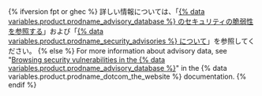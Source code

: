 {% ifversion fpt or ghec %}
詳しい情報については、「[{% data variables.product.prodname_advisory_database %} のセキュリティの脆弱性を参照する](/code-security/supply-chain-security/browsing-security-vulnerabilities-in-the-github-advisory-database)」および「[{% data variables.product.prodname_security_advisories %} について](/code-security/security-advisories/about-github-security-advisories)」を参照してください。
{% else %}
For more information about advisory data, see "[Browsing security vulnerabilities in the {% data variables.product.prodname_advisory_database %}](/free-pro-team@latest/code-security/supply-chain-security/browsing-security-vulnerabilities-in-the-github-advisory-database)" in the {% data variables.product.prodname_dotcom_the_website %} documentation.
{% endif %}
